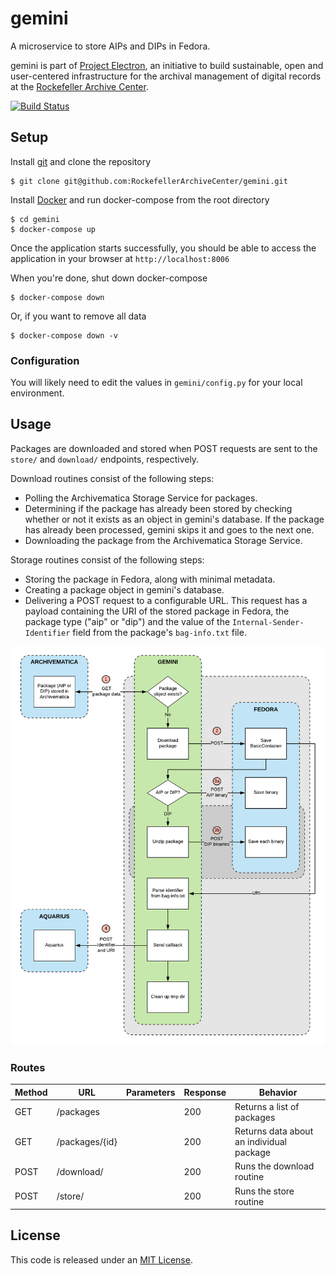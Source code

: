 # gemini
A microservice to store AIPs and DIPs in Fedora.

gemini is part of [Project Electron](https://github.com/RockefellerArchiveCenter/project_electron), an initiative to build sustainable, open and user-centered infrastructure for the archival management of digital records at the [Rockefeller Archive Center](http://rockarch.org/).

[![Build Status](https://travis-ci.org/RockefellerArchiveCenter/gemini.svg?branch=master)](https://travis-ci.org/RockefellerArchiveCenter/gemini)

## Setup

Install [git](https://git-scm.com/) and clone the repository

    $ git clone git@github.com:RockefellerArchiveCenter/gemini.git

Install [Docker](https://store.docker.com/search?type=edition&offering=community) and run docker-compose from the root directory

    $ cd gemini
    $ docker-compose up

Once the application starts successfully, you should be able to access the application in your browser at `http://localhost:8006`

When you're done, shut down docker-compose

    $ docker-compose down
    
Or, if you want to remove all data

    $ docker-compose down -v


### Configuration

You will likely need to edit the values in `gemini/config.py` for your local environment.


## Usage

Packages are downloaded and stored when POST requests are sent to the `store/` and `download/` endpoints, respectively.

Download routines consist of the following steps:
- Polling the Archivematica Storage Service for packages.
- Determining if the package has already been stored by checking whether or not it exists as an object in gemini's database. If the package has already been processed, gemini skips it and goes to the next one.
- Downloading the package from the Archivematica Storage Service.

Storage routines consist of the following steps:
- Storing the package in Fedora, along with minimal metadata.
- Creating a package object in gemini's database.
- Delivering a POST request to a configurable URL. This request has a payload containing the URI of the stored package in Fedora, the package type ("aip" or "dip") and the value of the `Internal-Sender-Identifier` field from the package's `bag-info.txt` file.

![File storage diagram](storer.png)


### Routes

| Method | URL | Parameters | Response  | Behavior  |
|--------|-----|---|---|---|
|GET|/packages| |200|Returns a list of packages|
|GET|/packages/{id}| |200|Returns data about an individual package|
|POST|/download/||200|Runs the download routine|
|POST|/store/||200|Runs the store routine|


## License

This code is released under an [MIT License](LICENSE).
